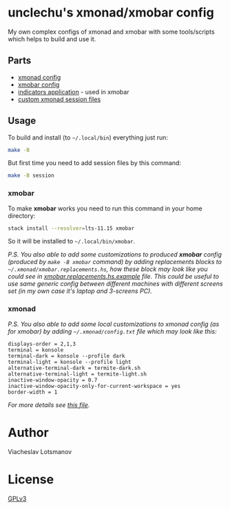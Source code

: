 # unclechu's xmonad/xmobar config

My own complex configs of xmonad and xmobar with some tools/scripts which helps
to build and use it.

## Parts

- [xmonad config](xmonad)
- [xmobar config](xmobar)
- [indicators application](xmobar/indicators-cmd) - used in xmobar
- [custom xmonad session files](session)

## Usage

To build and install (to `~/.local/bin`) everything just run:

```bash
make -B
```

But first time you need to add session files by this command:

```bash
make -B session
```

### xmobar

To make **xmobar** works you need to run this command in your home directory:

```bash
stack install --resolver=lts-11.15 xmobar
```

So it will be installed to `~/.local/bin/xmobar`.

_P.S. You also able to add some customizations to produced **xmobar** config
(produced by `make -B xmobar` command) by adding replacements blocks to
`~/.xmonad/xmobar.replacements.hs`, how these block may look like you could see
in [xmobar.replacements.hs.example](xmobar/xmobar.replacements.hs.example) file.
This could be useful to use same generic config between different machines with
different screens set (in my own case it's laptop and 3-screens PC)._

### xmonad

_P.S. You also able to add some local customizations to xmonad config (as for
xmobar) by adding `~/.xmonad/config.txt` file which may look like this:_

```text
displays-order = 2,1,3
terminal = konsole
terminal-dark = konsole --profile dark
terminal-light = konsole --profile light
alternative-terminal-dark = termite-dark.sh
alternative-terminal-light = termite-light.sh
inactive-window-opacity = 0.7
inactive-window-opacity-only-for-current-workspace = yes
border-width = 1
```

_For more details see [this file](xmonad/src/Utils/CustomConfig.hs)._

# Author

Viacheslav Lotsmanov

# License

[GPLv3](LICENSE)
